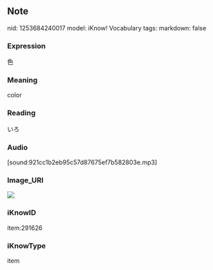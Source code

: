 ## Note
nid: 1253684240017
model: iKnow! Vocabulary
tags: 
markdown: false

### Expression
色

### Meaning
color

### Reading
いろ

### Audio
[sound:921cc1b2eb95c57d87675ef7b582803e.mp3]

### Image_URI
<img src="dc9ba33bcb38ce57dd14fea7cdd79c72.jpg">

### iKnowID
item:291626

### iKnowType
item
